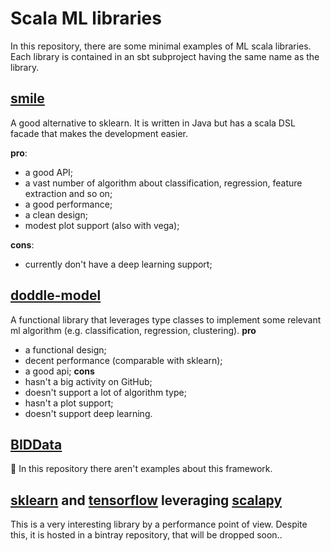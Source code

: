 # Scala ML libraries
In this repository, there are some minimal examples of ML scala libraries.
Each library is contained in an sbt subproject having the same name as the library.
## [smile](https://github.com/haifengl/smile)
A good alternative to sklearn. It is written in Java but has a scala DSL facade that makes the development easier.

**pro**:
- a good API;
- a vast number of algorithm about classification, regression, feature extraction and so on;
- a good performance;
- a clean design;
- modest plot support (also with vega);

**cons**:
- currently don't have a deep learning support;

## [doddle-model](https://github.com/picnicml/doddle-model)
A functional library that leverages type classes to implement some relevant ml algorithm (e.g. classification, regression, clustering).
**pro**
- a functional design;
- decent performance (comparable with sklearn);
- a good api;
**cons** 
- hasn't a big activity on GitHub;
- doesn't support a lot of algorithm type;
- hasn't a plot support;
- doesn't support deep learning.

## [BIDData](https://github.com/BIDData/BIDMach) 
:no_entry_sign: In this repository there aren't examples about this framework.

## [sklearn](https://scikit-learn.org/stable/index.html) and [tensorflow](https://www.tensorflow.org/) leveraging [scalapy](https://scalapy.dev/)
This is a very interesting library by a performance point of view. Despite this,
it is hosted in a bintray repository, that will be dropped soon..